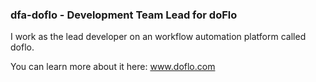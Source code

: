 ### dfa-doflo - Development Team Lead for doFlo


I work as the lead developer on an workflow automation platform called doflo. 

You can learn more about it here: <a href="https://www.doflo.com">www.doflo.com</a>



<!--
**doflo-dfa/doflo-dfa** is a ✨ _special_ ✨ repository because its `README.md` (this file) appears on your GitHub profile.

Here are some ideas to get you started:

- 🔭 I’m currently working on ...
- 🌱 I’m currently learning ...
- 👯 I’m looking to collaborate on ...
- 🤔 I’m looking for help with ...
- 💬 Ask me about ...
- 📫 How to reach me: ...
- 😄 Pronouns: ...
- ⚡ Fun fact: ...
-->
